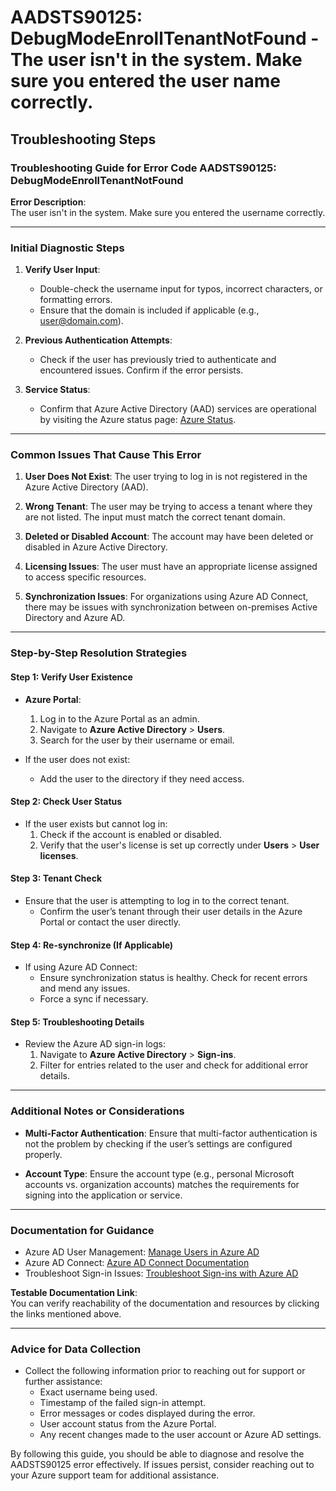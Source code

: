 # AADSTS90125: DebugModeEnrollTenantNotFound - The user isn't in the system. Make sure you entered the user name correctly.


## Troubleshooting Steps
### Troubleshooting Guide for Error Code AADSTS90125: DebugModeEnrollTenantNotFound

**Error Description**:  
The user isn't in the system. Make sure you entered the username correctly.

---

### Initial Diagnostic Steps

1. **Verify User Input**:
   - Double-check the username input for typos, incorrect characters, or formatting errors.
   - Ensure that the domain is included if applicable (e.g., user@domain.com).

2. **Previous Authentication Attempts**:
   - Check if the user has previously tried to authenticate and encountered issues. Confirm if the error persists.

3. **Service Status**:
   - Confirm that Azure Active Directory (AAD) services are operational by visiting the Azure status page: [Azure Status](https://status.azure.com/en-us/status).

---

### Common Issues That Cause This Error

1. **User Does Not Exist**: The user trying to log in is not registered in the Azure Active Directory (AAD).

2. **Wrong Tenant**: The user may be trying to access a tenant where they are not listed. The input must match the correct tenant domain.

3. **Deleted or Disabled Account**: The account may have been deleted or disabled in Azure Active Directory.

4. **Licensing Issues**: The user must have an appropriate license assigned to access specific resources.

5. **Synchronization Issues**: For organizations using Azure AD Connect, there may be issues with synchronization between on-premises Active Directory and Azure AD.

---

### Step-by-Step Resolution Strategies

#### Step 1: Verify User Existence

- **Azure Portal**: 
  1. Log in to the Azure Portal as an admin.
  2. Navigate to **Azure Active Directory** > **Users**.
  3. Search for the user by their username or email.

- If the user does not exist:
  - Add the user to the directory if they need access.

#### Step 2: Check User Status

- If the user exists but cannot log in:
  1. Check if the account is enabled or disabled.
  2. Verify that the user's license is set up correctly under **Users** > **User licenses**.

#### Step 3: Tenant Check

- Ensure that the user is attempting to log in to the correct tenant.
  - Confirm the user’s tenant through their user details in the Azure Portal or contact the user directly.

#### Step 4: Re-synchronize (If Applicable)

- If using Azure AD Connect:
  - Ensure synchronization status is healthy. Check for recent errors and mend any issues.
  - Force a sync if necessary.

#### Step 5: Troubleshooting Details

- Review the Azure AD sign-in logs:
  1. Navigate to **Azure Active Directory** > **Sign-ins**.
  2. Filter for entries related to the user and check for additional error details.

---

### Additional Notes or Considerations

- **Multi-Factor Authentication**: Ensure that multi-factor authentication is not the problem by checking if the user’s settings are configured properly.
  
- **Account Type**: Ensure the account type (e.g., personal Microsoft accounts vs. organization accounts) matches the requirements for signing into the application or service.

---

### Documentation for Guidance

- Azure AD User Management: [Manage Users in Azure AD](https://docs.microsoft.com/en-us/azure/active-directory/user-help/usersignin-howto)
- Azure AD Connect: [Azure AD Connect Documentation](https://docs.microsoft.com/en-us/azure/active-directory/hybrid/concepts/active-directory-aadconnect)
- Troubleshoot Sign-in Issues: [Troubleshoot Sign-ins with Azure AD](https://docs.microsoft.com/en-us/azure/active-directory/user-help/user-sign-in-troubleshoot)

**Testable Documentation Link**:  
You can verify reachability of the documentation and resources by clicking the links mentioned above.

---

### Advice for Data Collection

- Collect the following information prior to reaching out for support or further assistance:
  - Exact username being used.
  - Timestamp of the failed sign-in attempt.
  - Error messages or codes displayed during the error.
  - User account status from the Azure Portal.
  - Any recent changes made to the user account or Azure AD settings.

By following this guide, you should be able to diagnose and resolve the AADSTS90125 error effectively. If issues persist, consider reaching out to your Azure support team for additional assistance.